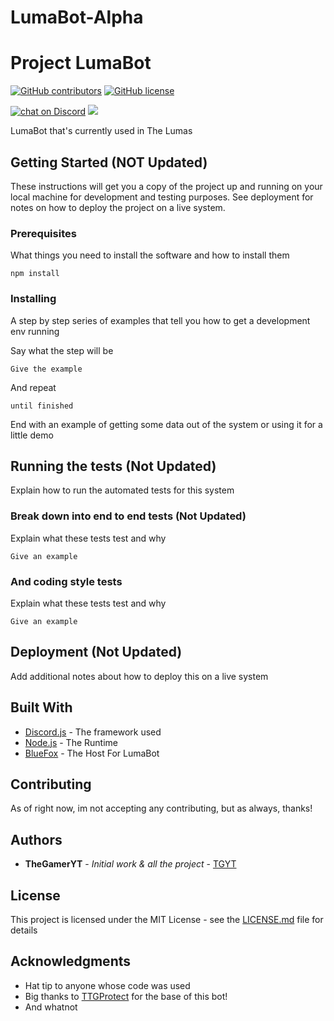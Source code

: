 # LumaBot-Alpha
# Project LumaBot

[![GitHub contributors](https://img.shields.io/github/contributors/TheGamer456YT/LumaBot.svg?style=flat-square)](https://github.com/TheGamer456YT/LumaBot/graphs/contributors)
[![GitHub license](https://img.shields.io/github/license/TheGamer456YT/LumaBot.svg?style=flat-square)](https://github.com/TheGamer456YT/LumaBot/blob/master/LICENSE)

<a href="https://discord.gg/94T9xk5">
        <img src="https://img.shields.io/discord/308323056592486420?logo=discord"
            alt="chat on Discord"></a>

<a href="https://github.com/TheGamer456YT/LumaBot/pulse" alt="Activity">
        <img src="https://img.shields.io/github/commit-activity/m/TheGamer456YT/LumaBot" /></a>

LumaBot that's currently used in The Lumas

## Getting Started (NOT Updated)

These instructions will get you a copy of the project up and running on your local machine for development and testing purposes. See deployment for notes on how to deploy the project on a live system.

### Prerequisites

What things you need to install the software and how to install them

```
npm install
```

### Installing

A step by step series of examples that tell you how to get a development env running

Say what the step will be

```
Give the example
```

And repeat

```
until finished
```

End with an example of getting some data out of the system or using it for a little demo

## Running the tests (Not Updated)

Explain how to run the automated tests for this system

### Break down into end to end tests (Not Updated)

Explain what these tests test and why

```
Give an example
```

### And coding style tests

Explain what these tests test and why

```
Give an example
```

## Deployment (Not Updated)

Add additional notes about how to deploy this on a live system

## Built With

* [Discord.js](https://discord.js.org/#/docs/main/12.2.0/general/welcome) - The framework used
* [Node.js](https://www.nodejs.org) - The Runtime
* [BlueFox](https://www.bluefoxhost.com) - The Host For LumaBot

## Contributing

As of right now, im not accepting any contributing, but as always, thanks!

## Authors

* **TheGamerYT** - *Initial work & all the project* - [TGYT](https://github.com/TheGamer456YT)

## License

This project is licensed under the MIT License - see the [LICENSE.md](LICENSE.md) file for details

## Acknowledgments

* Hat tip to anyone whose code was used
* Big thanks to [TTGProtect](https://github.com/ttgprotect/TTGProtect/tree/development) for the base of this bot!
* And whatnot

